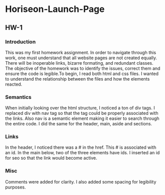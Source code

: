 # Horiseon-Launch-Page
<h2>HW-1</h2>


<h3>Introduction</h3>

This was my first homework assignment. In order to navigate through this work, one must understand that all website pages are not created equally. There will be inoperable links, bizarre formating, and redundant classes. The objective of the homework was to identify the issues, correct them and ensure the code is legible.To begin, I read both html and css files. I wanted to understand the relationship between the files and how the elements reacted.

<h3>Semantics</h3>

When initially looking over the html structure, I noticed a ton of div tags. I replaced div with nav tag so that the tag could be properly associated with the links. Also nav is a semantic element making it easier to search through the entire code. I did the same for the header, main, aside and sections.

<h3>Links</h3>
  
In the header, I noticed there was a # in the href. This # is associated with an id. In the main below, two of the three elements have ids. I inserted an id for seo so that the link would become active.
 
<h3>Misc</h3>
  
Comments were added for clarity. I also added some spacing for legibility purposes.  

